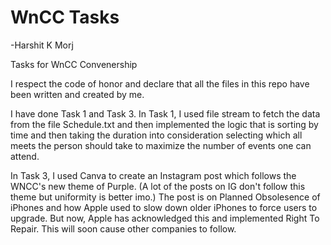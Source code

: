 # WnCC Tasks
-Harshit K Morj

Tasks for WnCC Convenership 

I respect the code of honor and declare that all the files in this repo have been written and created by me.

I have done Task 1 and Task 3.
In Task 1, I used file stream to fetch the data from the file Schedule.txt and then implemented
the logic that is sorting by time and then taking the duration into consideration selecting
which all meets the person should take to maximize the number of events one can attend.

In Task 3, I used Canva to create an Instagram post which follows the WNCC's new theme of Purple.
(A lot of the posts on IG don't follow this theme but uniformity is better imo.) The post is on
Planned Obsolesence of iPhones and how Apple used to slow down older iPhones to force users to
upgrade. But now, Apple has acknowledged this and implemented Right To Repair. This will soon
cause other companies to follow.
